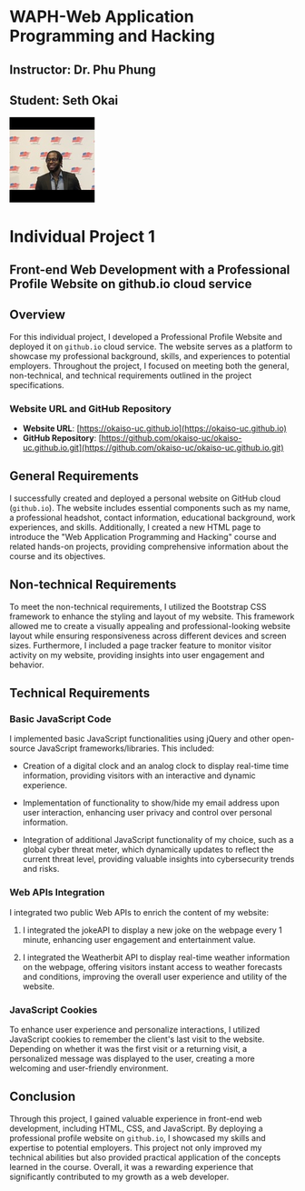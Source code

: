 # WAPH-Web Application Programming and Hacking

## Instructor: Dr. Phu Phung

## Student: Seth Okai

![Seths's Headshot](Images/headshot.jpg)

# Individual Project 1

## Front-end Web Development with a Professional Profile Website on github.io cloud service

## Overview

For this individual project, I developed a Professional Profile Website and deployed it on `github.io` cloud service. The website serves as a platform to showcase my professional background, skills, and experiences to potential employers. Throughout the project, I focused on meeting both the general, non-technical, and technical requirements outlined in the project specifications.

### Website URL and GitHub Repository

- **Website URL**: [https://okaiso-uc.github.io](https://okaiso-uc.github.io)
- **GitHub Repository**: [https://github.com/okaiso-uc/okaiso-uc.github.io.git](https://github.com/okaiso-uc/okaiso-uc.github.io.git)

## General Requirements

I successfully created and deployed a personal website on GitHub cloud (`github.io`). The website includes essential components such as my name, a professional headshot, contact information, educational background, work experiences, and skills. Additionally, I created a new HTML page to introduce the "Web Application Programming and Hacking" course and related hands-on projects, providing comprehensive information about the course and its objectives.

## Non-technical Requirements

To meet the non-technical requirements, I utilized the Bootstrap CSS framework to enhance the styling and layout of my website. This framework allowed me to create a visually appealing and professional-looking website layout while ensuring responsiveness across different devices and screen sizes. Furthermore, I included a page tracker feature to monitor visitor activity on my website, providing insights into user engagement and behavior.

## Technical Requirements

### Basic JavaScript Code

I implemented basic JavaScript functionalities using jQuery and other open-source JavaScript frameworks/libraries. This included:

- Creation of a digital clock and an analog clock to display real-time time information, providing visitors with an interactive and dynamic experience.
  
- Implementation of functionality to show/hide my email address upon user interaction, enhancing user privacy and control over personal information.
  
- Integration of additional JavaScript functionality of my choice, such as a global cyber threat meter, which dynamically updates to reflect the current threat level, providing valuable insights into cybersecurity trends and risks.

### Web APIs Integration

I integrated two public Web APIs to enrich the content of my website:

1. I integrated the jokeAPI to display a new joke on the webpage every 1 minute, enhancing user engagement and entertainment value.
   
2. I integrated the Weatherbit API to display real-time weather information on the webpage, offering visitors instant access to weather forecasts and conditions, improving the overall user experience and utility of the website.

### JavaScript Cookies

To enhance user experience and personalize interactions, I utilized JavaScript cookies to remember the client's last visit to the website. Depending on whether it was the first visit or a returning visit, a personalized message was displayed to the user, creating a more welcoming and user-friendly environment.

## Conclusion

Through this project, I gained valuable experience in front-end web development, including HTML, CSS, and JavaScript. By deploying a professional profile website on `github.io`, I showcased my skills and expertise to potential employers. This project not only improved my technical abilities but also provided practical application of the concepts learned in the course. Overall, it was a rewarding experience that significantly contributed to my growth as a web developer.
